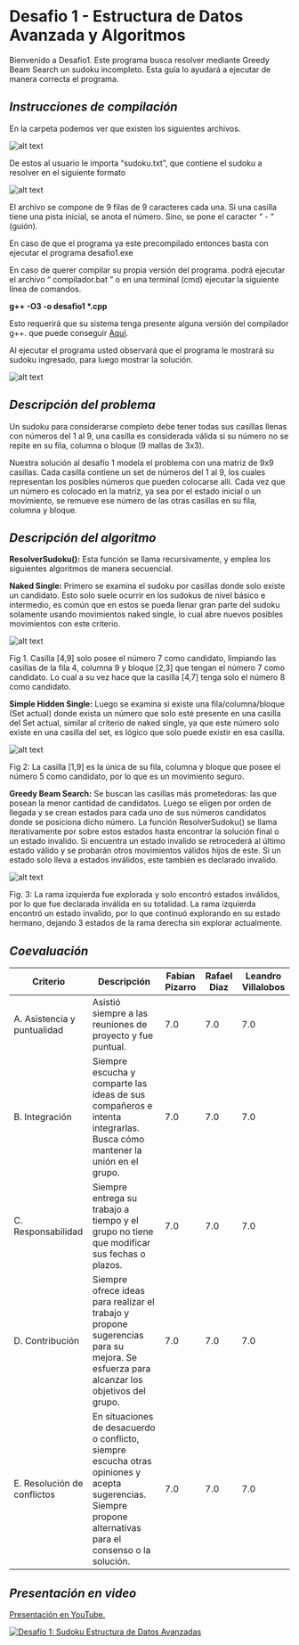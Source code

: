 # Desafio 1 - Estructura de Datos Avanzada y Algoritmos

Bienvenido a Desafio1. Este programa busca resolver mediante Greedy Beam Search un sudoku incompleto. Esta guía lo ayudará a ejecutar de manera correcta el programa.

## _Instrucciones de compilación_

En la carpeta podemos ver que existen los siguientes archivos.


![alt text](https://i.imgur.com/3Qb4S3s.png)

De estos al usuario le importa “sudoku.txt”, que contiene el sudoku a resolver en el siguiente formato


![alt text](https://i.imgur.com/WGEG3WM.png)

El archivo se compone de 9 filas de 9 caracteres cada una. Si una casilla tiene una pista inicial, se anota el número. Sino, se pone el caracter “ - ” (guión).

En caso de que el programa ya este precompilado entonces basta con ejecutar el programa desafio1.exe

En caso de querer compilar su propia versión del programa. podrá ejecutar el archivo            “ compilador.bat ” o en una terminal (cmd) ejecutar la siguiente línea de comandos.

__g++ -O3 -o desafio1 *.cpp__

Esto requerirá que su sistema tenga presente alguna versión del compilador g++. que puede conseguir [Aquí](http://mingw-w64.org/doku.php).


Al ejecutar el programa usted observará que el programa le mostrará su sudoku ingresado, para luego mostrar la solución.


![alt text](https://i.imgur.com/iW2ST32.png)




## _Descripción del problema_

Un sudoku para considerarse completo debe tener todas sus casillas llenas con números del 1 al 9, una casilla es considerada válida si su número no se repite en su fila, columna o bloque (9 mallas de 3x3).

Nuestra solución al desafío 1 modela el problema con una matriz de 9x9 casillas. Cada casilla contiene un set de números del 1 al 9, los cuales representan los posibles números que pueden colocarse allí. Cada vez que un número es colocado en la matriz, ya sea por el estado inicial o un movimiento, se remueve ese número de las otras casillas en su fila, columna y bloque. 




## _Descripción del algoritmo_

__ResolverSudoku():__ Esta función se llama recursivamente, y emplea los siguientes algoritmos de manera secuencial.

__Naked Single:__ Primero se examina el sudoku por casillas donde solo existe un candidato. Esto solo suele ocurrir en los sudokus de nivel básico e intermedio, es común que en estos se pueda llenar gran parte del sudoku solamente usando movimientos naked single, lo cual abre nuevos posibles movimientos con este criterio.



![alt text](https://i.imgur.com/UCY5LlK.png "caption")

Fig 1. Casilla [4,9] solo posee el número 7 como candidato, limpiando las casillas de la fila 4, columna 9 y bloque [2,3] que tengan el número 7 como candidato. Lo cual a su vez hace que la casilla [4,7] tenga solo el número 8 como candidato.

__Simple Hidden Single:__ Luego se examina si existe una fila/columna/bloque (Set actual) donde exista un número que solo esté presente en una casilla del Set actual, similar al criterio de naked single, ya que este número solo existe en una casilla del set, es lógico que solo puede existir en esa casilla.


![alt text](https://i.imgur.com/dSAV8Ge.png)

Fig 2: La casilla [1,9] es la única de su fila, columna y bloque que posee el número 5 como candidato, por lo que es un movimiento seguro.

__Greedy Beam Search:__ Se buscan las casillas más prometedoras: las que posean la menor cantidad de candidatos. Luego se eligen por orden de llegada y se crean estados para cada uno de sus números candidatos donde se posiciona dicho número. La función ResolverSudoku() se llama iterativamente por sobre estos estados hasta encontrar la solución final o un estado invalido. Si encuentra un estado invalido se retrocederá al último estado válido y se probarán otros movimientos válidos hijos de este. Si un estado solo lleva a estados inválidos, este también es declarado invalido.


![alt text](https://i.imgur.com/dbrzzlU.png)

Fig. 3: La rama izquierda fue explorada y solo encontró estados inválidos, por lo que fue declarada inválida en su totalidad. La rama izquierda encontró un estado invalido, por lo que continuó explorando en su estado hermano, dejando 3 estados de la rama derecha sin explorar actualmente.


## _Coevaluación_

| Criterio | Descripción  |  Fabían Pizarro | Rafael Diaz  | Leandro Villalobos |
|---|---|---|---|---|
|A. Asistencia y puntualidad   | Asistió siempre a las reuniones de proyecto y fue puntual.  |  7.0 | 7.0  | 7.0  |
| B. Integración  |  Siempre escucha y comparte las ideas de sus compañeros e intenta integrarlas. Busca cómo mantener la unión en el grupo. |  7.0 |  7.0 | 7.0  |
| C. Responsabilidad  | Siempre entrega su trabajo a tiempo y el grupo no tiene que modificar sus fechas o plazos.  | 7.0  |  7.0 |  7.0 |
|  D. Contribución |  Siempre ofrece ideas para realizar el trabajo y propone sugerencias para su mejora. Se esfuerza para alcanzar los objetivos del grupo. |  7.0 |7.0   | 7.0  |
|  E. Resolución de conflictos | En situaciones de desacuerdo o conflicto, siempre escucha otras opiniones y acepta sugerencias. Siempre propone alternativas para el consenso o la solución.  |  7.0 |  7.0 | 7.0  |

## _Presentación en video_

[Presentación en YouTube.](https://www.youtube.com/watch?v=A43KYQiKK5I)

[![Desafío 1: Sudoku
Estructura de Datos Avanzadas
](https://i.imgur.com/ipBDFQd.png)](https://www.youtube.com/watch?v=A43KYQiKK5I "Desafío 1: Sudoku
Estructura de Datos Avanzadas
")
